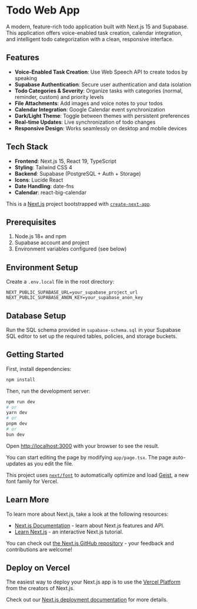# Todo Web App

A modern, feature-rich todo application built with Next.js 15 and Supabase. This application offers voice-enabled task creation, calendar integration, and intelligent todo categorization with a clean, responsive interface.

## Features

- **Voice-Enabled Task Creation**: Use Web Speech API to create todos by speaking
- **Supabase Authentication**: Secure user authentication and data isolation
- **Todo Categories & Severity**: Organize tasks with categories (normal, reminder, custom) and priority levels
- **File Attachments**: Add images and voice notes to your todos
- **Calendar Integration**: Google Calendar event synchronization
- **Dark/Light Theme**: Toggle between themes with persistent preferences
- **Real-time Updates**: Live synchronization of todo changes
- **Responsive Design**: Works seamlessly on desktop and mobile devices

## Tech Stack

- **Frontend**: Next.js 15, React 19, TypeScript
- **Styling**: Tailwind CSS 4
- **Backend**: Supabase (PostgreSQL + Auth + Storage)
- **Icons**: Lucide React
- **Date Handling**: date-fns
- **Calendar**: react-big-calendar

This is a [Next.js](https://nextjs.org) project bootstrapped with [`create-next-app`](https://nextjs.org/docs/app/api-reference/cli/create-next-app).

## Prerequisites

1. Node.js 18+ and npm
2. Supabase account and project
3. Environment variables configured (see below)

## Environment Setup

Create a `.env.local` file in the root directory:

```env
NEXT_PUBLIC_SUPABASE_URL=your_supabase_project_url
NEXT_PUBLIC_SUPABASE_ANON_KEY=your_supabase_anon_key
```

## Database Setup

Run the SQL schema provided in `supabase-schema.sql` in your Supabase SQL editor to set up the required tables, policies, and storage buckets.

## Getting Started

First, install dependencies:

```bash
npm install
```

Then, run the development server:

```bash
npm run dev
# or
yarn dev
# or
pnpm dev
# or
bun dev
```

Open [http://localhost:3000](http://localhost:3000) with your browser to see the result.

You can start editing the page by modifying `app/page.tsx`. The page auto-updates as you edit the file.

This project uses [`next/font`](https://nextjs.org/docs/app/building-your-application/optimizing/fonts) to automatically optimize and load [Geist](https://vercel.com/font), a new font family for Vercel.

## Learn More

To learn more about Next.js, take a look at the following resources:

- [Next.js Documentation](https://nextjs.org/docs) - learn about Next.js features and API.
- [Learn Next.js](https://nextjs.org/learn) - an interactive Next.js tutorial.

You can check out [the Next.js GitHub repository](https://github.com/vercel/next.js) - your feedback and contributions are welcome!

## Deploy on Vercel

The easiest way to deploy your Next.js app is to use the [Vercel Platform](https://vercel.com/new?utm_medium=default-template&filter=next.js&utm_source=create-next-app&utm_campaign=create-next-app-readme) from the creators of Next.js.

Check out our [Next.js deployment documentation](https://nextjs.org/docs/app/building-your-application/deploying) for more details.
